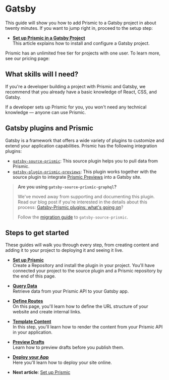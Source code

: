 # Gatsby

This guide will show you how to add Prismic to a Gatsby project in about twenty minutes. If you want to jump right in, proceed to the setup step:

- [**Set up Prismic in a Gatsby Project**](./02-set-up-prismic.md)<br/>This article explains how to install and configure a Gatsby project.

Prismic has an unlimited free tier for projects with one user. To learn more, see our pricing page:

## What skills will I need?

If you're a developer building a project with Prismic and Gatsby, we recommend that you already have a basic knowledge of React, CSS, and Gatsby.

If a developer sets up Prismic for you, you won't need any technical knowledge — anyone can use Prismic.

## Gatsby plugins and Prismic

Gatsby is a framework that offers a wide variety of plugins to customize and extend your application capabilities. Prismic has the following integration plugins:

- [`gatsby-source-prismic`](https://prismic.io/docs/technical-reference/gatsby-source-prismic): This source plugin helps you to pull data from Prismic.
- [`gatsby-plugin-prismic-previews`](https://prismic.io/docs/technical-reference/gatsby-plugin-prismic-previews): This plugin works together with the source plugin to integrate [Prismic Previews](./06-preview-drafts.md) into a Gatsby site.

> **Are you using `gatsby-source-prismic-graphql`?**
>
> We've moved away from supporting and documenting this plugin. Read our blog post if you're interested in the details about this process: [Gatsby-Prismic plugins: what's going on](https://prismic.io/blog/gatsby-prismic-plugins)?
>
> Follow the [migration guide](https://prismic.io/docs/migrate-to-gatsby-source-prismic-gatsby) to `gatsby-source-prismic`.

## Steps to get started

These guides will walk you through every step, from creating content and adding it to your project to deploying it and seeing it live.

- [**Set up Prismic**](./02-set-up-prismic.md)<br/>Create a Repository and install the plugin in your project. You'll have connected your project to the source plugin and a Prismic repository by the end of this page.

- [**Query Data**](./03-fetch-data.md)<br/>Retrieve data from your Prismic API to your Gatsby app.

- [**Define Routes**](./04-define-routes.md)<br/>On this page, you'll learn how to define the URL structure of your website and create internal links.

- [**Template Content**](./05-template-content.md)<br/>In this step, you'll learn how to render the content from your Prismic API in your application.

- [**Preview Drafts**](./06-preview-drafts.md)<br/>Learn how to preview drafts before you publish them.

- [**Deploy your App**](./07-deploy.md)<br/>Here you'll learn how to deploy your site online.

- **Next article**: [Set up Prismic](./02-set-up-prismic.md)
